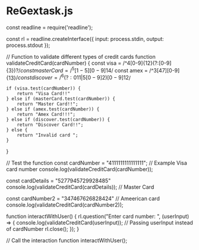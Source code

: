 # ReGextask.js

const readline = require('readline');

const rl = readline.createInterface({
    input: process.stdin,
    output: process.stdout
});

// Function to validate different types of credit cards
function validateCreditCard(cardNumber) {
    const visa = /^4[0-9]{12}(?:[0-9]{3})?$/
    const masterCard = /^5[1-5][0-9]{14}$/
    const amex = /^3[47][0-9]{13}$/
    const discover = /^6(?:011|5[0-9]{2})[0-9]{12}$/
    
    if (visa.test(cardNumber)) {
        return "Visa Card!!"
    } else if (masterCard.test(cardNumber)) {
        return "Master Card!!";
    } else if (amex.test(cardNumber)) {
        return "Amex Card!!!";
    } else if (discover.test(cardNumber)) {
        return "Discover Card!!";
    } else {
        return "Invalid card ";
    }
}

// Test the function
const cardNumber = "4111111111111111"; // Example Visa card number
console.log(validateCreditCard(cardNumber));

const cardDetails = "5277945729928485"
console.log(validateCreditCard(cardDetails)); // Master Card

const cardNumber2 = "347467626828424"    // Ameerican card
console.log(validateCreditCard(cardNumber2));

function interactWithUser() {
    rl.question("Enter card number: ", (userInput) => {
        console.log(validateCreditCard(userInput)); // Passing userInput instead of cardNumber
        rl.close();
    });
}

// Call the interaction function
interactWithUser();
